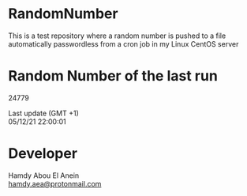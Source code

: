 # RandomNumber    
This is a test repository where a random number is pushed to a file automatically passwordless from a cron job in my Linux CentOS server    
# Random Number of the last run   
24779
      
Last update (GMT +1)    
05/12/21 22:00:01
# Developer    
Hamdy Abou El Anein   
hamdy.aea@protonmail.com
